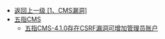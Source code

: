 - [返回上一级 [1、CMS漏洞]](/1、CMS漏洞)
- [五指CMS](/1、CMS漏洞/五指CMS/)
  - [五指CMS-4.1.0存在CSRF漏洞可增加管理员账户](/1、CMS漏洞/五指CMS/五指CMS-4.1.0存在CSRF漏洞可增加管理员账户.md)
